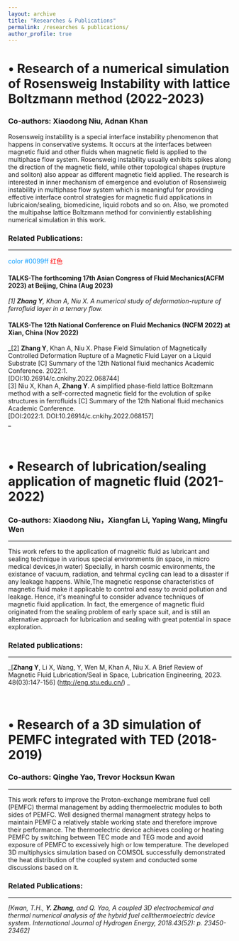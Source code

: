 ```yaml
---
layout: archive
title: "Researches & Publications"
permalink: /researches & publications/
author_profile: true
---
```


• Research of a numerical simulation of Rosensweig Instability with lattice Boltzmann method (2022-2023)
======
### Co-authors: Xiaodong Niu, Adnan Khan

Rosensweig instability is a special interface instability phenomenon that happens in conservative systems. 
It occurs at the interfaces between magnetic fluid and other fluids when magnetic field is applied to the multiphase flow system. 
Rosensweig instability usually exhibits spikes along the direction of the magnetic field, while other topological shapes (rupture and soliton) also appear as different magnetic field applied.
The research is interested in inner mechanism of emergence and evolution of Rosensiweig instability in multiphase flow system which is meaningful for providing effective interface control strategies for magnetic fluid applications in lubricaion/sealing, biomedicine, liquid robots and so on. 
Also, we promoted the multipahse lattice Boltzmann method for conviniently establishing numerical simulation in this work. 

### Related Publications: 
---
<!--#--------------------------------------------------------------------------------------------------------------------------------------------------------------------------------------------------->
<font color=#0099ff>color #0099ff</font>
<font color=red>红色</font>
#### TALKS-The forthcoming 17th Asian Congress of Fluid Mechanics(ACFM 2023) at Beijing, China (Aug 2023)<br>
_[1] __Zhang Y__, Khan A, Niu X. A numerical study of deformation-rupture of ferrofluid layer in a ternary flow._<br>
#### TALKS-The 12th National Conference on Fluid Mechanics (NCFM 2022) at Xian, China (Nov 2022)<br>
_[2] __Zhang Y__, Khan A, Niu X. Phase Field Simulation of Magnetically Controlled Deformation Rupture of a Magnetic Fluid Layer on a Liquid Substrate [C] Summary of the 12th National fluid mechanics Academic Conference. 2022:1.<br>
[DOI:10.26914/c.cnkihy.2022.068744]<br>
[3] Niu X, Khan A, __Zhang Y__. A simplified phase-field lattice Boltzmann method with a self-corrected magnetic field for the evolution of spike structures in ferrofluids [C] Summary of the 12th National fluid mechanics Academic Conference.<br>
[DOI:2022:1. DOI:10.26914/c.cnkihy.2022.068157]<br> _

<!--#---------------------------------------------------------------------------------------------------------------------------------------------------------------------------------------------------><br>
  
• Research of lubrication/sealing application of magnetic fluid (2021-2022)
======
### Co-authors: Xiaodong Niu，Xiangfan Li, Yaping Wang, Mingfu Wen
---
This work refers to the application of magneitic fluid as lubricant and sealing technique in various special environments (in space, in micro medical devices,in water) 
Specially, in harsh cosmic environments, the existance of vacuum, radiation, and tehrmal cycling can lead to a disaster if any leakage happens.
While,The magnetic response characteristics of magnetic fluid make it applicable to control and easy to avoid pollution and leakage. 
Hence, it's meaningful to consider advance techniques of magnetic fluid application. In fact, the emergence of magnetic fluid originated from the sealing problem of early space suit, 
and is still an alternative approach for lubrication and sealing with great potential in space exploration.<br>

### Related publications:
---
_[__Zhang Y__, Li X, Wang, Y, Wen M, Khan A, Niu X. A Brief Review of Magnetic Fluid Lubrication/Seal in Space, Lubrication Engineering, 2023. 48(03):147-156] (http://eng.stu.edu.cn/)  _
<!--#---------------------------------------------------------------------------------------------------------------------------------------------------------------------------------------------------><br>
  
• Research of a 3D simulation of PEMFC integrated with TED (2018-2019)
======
### Co-authors: Qinghe Yao, Trevor Hocksun Kwan
---
This work refers to improve the Proton-exchange membrane fuel cell (PEMFC) thermal management by adding thermoelectric modules to both sides of PEMFC. 
Well designed thermal managment strategy helps to maintain PEMFC a relatively stable working state and therefore improve their performance.
The thermoelectric device achieves cooling or heating PEMFC by switching between TEC mode and TEG mode and avoid exposure of PEMFC to excessively high or low temperature. 
The developed 3D multiphysics simulation based on COMSOL successfully demonstrated the heat distribution of the coupled system and conducted some discussions based on it.

### Related Publications: 
---
_[Kwan, T.H., __Y. Zhang__, and Q. Yao, A coupled 3D electrochemical and thermal numerical analysis of the hybrid fuel cellthermoelectric device system. International Journal of Hydrogen Energy, 2018.43(52): p. 23450-23462]_
<!--#---------------------------------------------------------------------------------------------------------------------------------------------------------------------------------------------------><br>
<!--
{% if author.googlescholar %}
  You can also find my articles on <u><a href="{{author.googlescholar}}">my Google Scholar profile</a>.</u>
{% endif %}

{% include base_path %}

#一个 for 循环，用于迭代作者的出版物。在每次迭代中，我们包含一个 HTML 片段，以显示文章的标题和相关信息。每个构建的页面都会显示所有出版物，按照最近发表的文章从新到旧的顺序排列。
{% for post in site.publications reversed %}
  {% include archive-single.html %}
{% endfor %}-->


